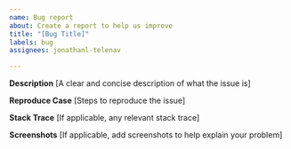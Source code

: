 ```yaml
---
name: Bug report
about: Create a report to help us improve
title: "[Bug Title]"
labels: bug
assignees: jonathanl-telenav

---
```


**Description**
[A clear and concise description of what the issue is]

**Reproduce Case**
[Steps to reproduce the issue]

**Stack Trace**
[If applicable, any relevant stack trace]

**Screenshots**
[If applicable, add screenshots to help explain your problem]
